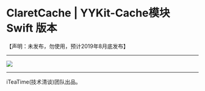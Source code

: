 # ClaretCache | YYKit-Cache模块 Swift 版本

【声明：未发布，勿使用，预计2019年8月底发布】







--------------------------------------------

![](http://ww1.sinaimg.cn/large/006tNc79gy1g534p7yvc3j31sr0q2dj3.jpg)




--------------------------------------------

iTeaTime(技术清谈)团队出品。


